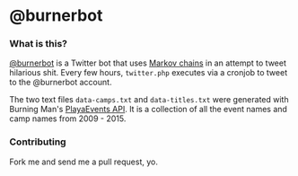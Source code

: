 # @burnerbot

### What is this?

[@burnerbot](http://twitter.com/burnerbot) is a Twitter bot that uses [Markov chains](https://en.wikipedia.org/wiki/Markov_chain) in an attempt to tweet hilarious shit. Every few hours, `twitter.php` executes via a cronjob to tweet to the @burnerbot account.

The two text files `data-camps.txt` and `data-titles.txt` were generated with Burning Man's [PlayaEvents API](http://playaevents.burningman.org/api/0.2/docs/). It is a collection of all the event names and camp names from 2009 - 2015.

### Contributing

Fork me and send me a pull request, yo. 